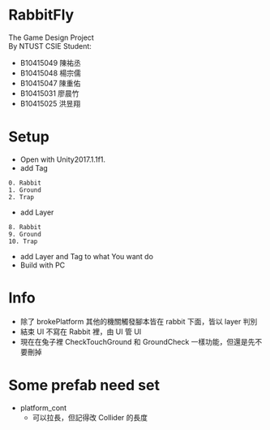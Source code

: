# RabbitFly
The Game Design Project  
By NTUST CSIE Student:

* B10415049 陳祐丞
* B10415048 楊宗儒
* B10415047 陳重佑
* B10415031 廖晨竹
* B10415025 洪昱翔



# Setup
* Open with Unity2017.1.1f1.
* add Tag   
```
0. Rabbit
1. Ground
2. Trap
```
* add Layer  
```
8. Rabbit
9. Ground
10. Trap
```

* add Layer and Tag to what You want do
* Build with PC 

# Info
* 除了 brokePlatform 其他的機關觸發腳本皆在 rabbit 下面，皆以 layer 判別
* 結束 UI 不寫在 Rabbit 裡，由 UI 管 UI
* 現在在兔子裡 CheckTouchGround 和 GroundCheck 一樣功能，但還是先不要刪掉
# Some prefab need set
* platform_cont
    * 可以拉長，但記得改 Collider 的長度
